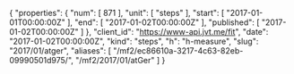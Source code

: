 {
  "properties": {
    "num": [
      871
    ],
    "unit": [
      "steps"
    ],
    "start": [
      "2017-01-01T00:00:00Z"
    ],
    "end": [
      "2017-01-02T00:00:00Z"
    ],
    "published": [
      "2017-01-02T00:00:00Z"
    ]
  },
  "client_id": "https://www-api.jvt.me/fit",
  "date": "2017-01-02T00:00:00Z",
  "kind": "steps",
  "h": "h-measure",
  "slug": "2017/01/atger",
  "aliases": [
    "/mf2/ec86610a-3217-4c63-82eb-09990501d975/",
    "/mf2/2017/01/atGer"
  ]
}
